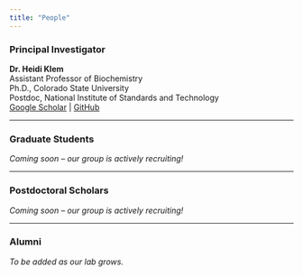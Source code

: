 ```yaml
---
title: "People"
---
```


### Principal Investigator

**Dr. Heidi Klem**  
Assistant Professor of Biochemistry  
Ph.D., Colorado State University  
Postdoc, National Institute of Standards and Technology  
[Google Scholar](https://scholar.google.com) | [GitHub](https://github.com/hklem)

---

### Graduate Students  
*Coming soon – our group is actively recruiting!*

---

### Postdoctoral Scholars  
*Coming soon – our group is actively recruiting!*

---

### Alumni  
*To be added as our lab grows.*
